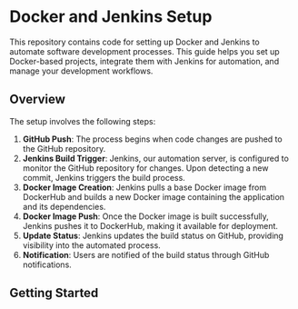 # Docker and Jenkins Setup

This repository contains code for setting up Docker and Jenkins to automate software development processes. This guide helps you set up Docker-based projects, integrate them with Jenkins for automation, and manage your development workflows.

## Overview

The setup involves the following steps:

1. **GitHub Push**: The process begins when code changes are pushed to the GitHub repository.
2. **Jenkins Build Trigger**: Jenkins, our automation server, is configured to monitor the GitHub repository for changes. Upon detecting a new commit, Jenkins triggers the build process.
3. **Docker Image Creation**: Jenkins pulls a base Docker image from DockerHub and builds a new Docker image containing the application and its dependencies.
4. **Docker Image Push**: Once the Docker image is built successfully, Jenkins pushes it to DockerHub, making it available for deployment.
5. **Update Status**: Jenkins updates the build status on GitHub, providing visibility into the automated process.
6. **Notification**: Users are notified of the build status through GitHub notifications.

## Getting Started

